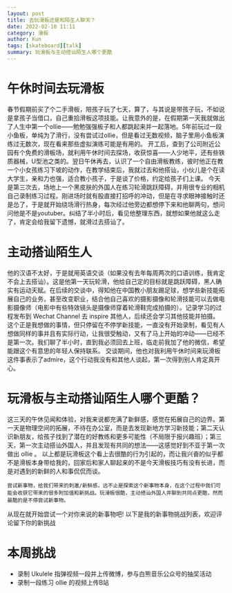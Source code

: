 ```yaml
---
layout: post
title: 去玩滑板还是和陌生人聊天？
date: 2022-02-10 11:11
category: 滑板
author: Kun
tags: [skateboard][talk]
summary: 玩滑板与主动搭讪陌生人哪个更酷
---
```


# 午休时间去玩滑板
春节假期前买了个二手滑板，陪孩子玩了七天，算了，与其说是带孩子玩，不如说是拿孩子当借口，自己重拾滑板这项技能。让我意外的是，在假期第一天我就做出了人生中第一个ollie——勉勉强强板子和人都跳起来并一起落地。5年前玩过一段小鱼板，单纯为了滑行，没有尝试过ollie，但是看过无数视频，脑子里用小鱼板演练过无数次，现在看来那些虚拟演练可能是有用的。
开工后，查到了公司附近公园有个免费的滑板场，就利用午休时间去探场，收获惊喜——人少地平，还有些铁质器械，U型池之类的。翌日午休再去，认识了一个自由滑板教练，彼时他正在教一个小女孩练习下坡的动作，在教学结束后，我就过去和他搭讪，小伙儿是个在读大学生，亲和力也强，适合教小孩子，于是谈了价格，约定给孩子们上课。
今天是第三次去，场地上一个黑皮肤的外国人在练习轮滑跳跃障碍，并用很专业的相机自己录制练习过程。刚进场时就有股直接打招呼的冲动，但是在寻求眼神接触时还是怂了，于是就开始绕场滑行热身，每次经过他旁边都想停下来和他聊两句，想问问他是不是youtuber。纠结了半小时后，看见他整理东西，就想如果他就这么走了，肯定会给我留下遗憾，就滑过去搭讪了。

# 主动搭讪陌生人
他的汉语不太好，于是就用英语交谈（如果没有去年每周两次的口语训练，我肯定不会上去搭讪）。这是他第一天玩轮滑，他给自己定的目标就是跳跃障碍，黑人确实有运动天赋。在后续的交谈中，得知他在中国教小朋友踢足球，想学些新技能拓展自己的业务，甚至改变职业，结合他自己喜欢的摄影摄像和轮滑技能可以去做电影摄像师（电影中有些特效镜头是摄像师穿着轮滑鞋完成拍摄的）。记录学习的过程发布到 Wechat Channel 去 inspire 其他人，后续还会学习其他技能并拍摄。 这个正是我想做的事情，但只停留在不停学新技能，一直没有开始录制，看见有人想做同样的事并且有实际行动，让我很受触动，又有了马上开始的冲动——已经不是第一次。我们聊了半小时，直到我必须回去上班，临走前我加了他的微信，希望能跟这个有意思的年轻人保持联系。
交谈期间，他也对我利用午休时间来玩滑板这件事表示了admire，这个行动我没有和其他人谈起，第一次得到别人肯定真开心。

# 玩滑板与主动搭讪陌生人哪个更酷？
这三天的午休见闻和体验，对我来说都充满了新鲜感，感觉在拓展自己的边界。第一天是物理空间的拓展，不待在办公室，而是去发现新地方学习新技能；第二天认识新朋友，给孩子找到了潜在的好教练和更多可能性（不局限于报兴趣班）；第三天，第一次主动搭讪外国人，并且发现有共同的想法——这感觉好到不亚于第一次做出 ollie 。
以上都是玩滑板这个看上去很酷的行为引起的，而让我兴奋的似乎都不是滑板本身带给我的，回家后和家人聊起来的不是今天滑板技巧有没有长进，而是对遇到的新鲜的人和事侃侃而谈。
```
尝试新事物，给我们带来的刺激/新鲜感，远不止是探索这个新事物本身，在这个过程中我们可能会收获它带来的很多附加值和新挑战。玩滑板很酷，主动搭讪外国人并聊到共同点更酷，然而最酷的是不停尝试新事物。
```
从现在就开始尝试一个对你来说的新事物吧!
以下是我的新事物挑战列表，欢迎评论留下你的新挑战

# 本周挑战
* 录制 Ukulele 指弹视频一段并上传微博，参与白熊音乐公众号的抽奖活动
* 录制一段练习 ollie 的视频上传B站

